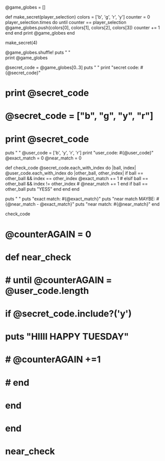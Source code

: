 @game_globes = []

def make_secret(player_selection)
colors = ['b', 'g', 'r', 'y']
counter = 0
  player_selection.times do
    until counter == player_selection
      @game_globes.push(colors[0], colors[1], colors[2], colors[3])
      counter += 1
    end
  end
  print @game_globes
end

make_secret(4)

@game_globes.shuffle!
puts "   "   
print @game_globes

@secret_code = @game_globes[0..3]
puts "   "
print "secret code: #{@secret_code}"

# print @secret_code
# @secret_code = ["b", "g", "y", "r"]

# print @secret_code
puts "   "
@user_code = ['b', 'y', 'r', 'r']
print "user_code:   #{@user_code}"
@exact_match = 0
@near_match = 0

def check_code
  @secret_code.each_with_index do |ball, index|
    @user_code.each_with_index do |other_ball, other_index|
      if ball == other_ball && index == other_index
        @exact_match += 1
      # elsif ball == other_ball && index != other_index
      #   @near_match += 1 
      end
      if ball == other_ball
        puts "YESS"
      end
    end
  end


puts "  "
puts  "exact match: #{@exact_match}"
puts "near match MAYBE: #{@near_match - @exact_match}"
puts "near match: #{@near_match}"
end

check_code

# @counterAGAIN = 0
# def near_check
#   # until @counterAGAIN = @user_code.length
#     if @secret_code.include?('y')
#       puts "HIIII HAPPY TUESDAY"
#       # @counterAGAIN +=1
#     # end
#   end
# end

# near_check
